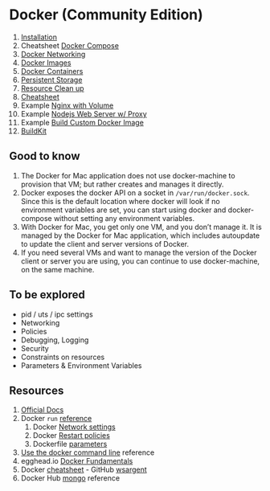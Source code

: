# Docker \(Community Edition\)

1. [Installation](./installation.md)
2. Cheatsheet [Docker Compose](./cheatsheet-docker-compose.md)
3. [Docker Networking](./docker-networking.md)
4. [Docker Images](./tips/handling-docker-images.md)
5. [Docker Containers](./tips/handling-docker-containers.md)
6. [Persistent Storage](./tips/handling-persistent-storage.md)
7. [Resource Clean up](./tips/handling-cleanup.md)
8. [Cheatsheet](./cheatsheet.md)
9. Example [Nginx with Volume](./recipes/nginx-with-volume.md)
10. Example [Nodejs Web Server w/ Proxy](./recipes/nodejs-web-server-with-proxy.md)
11. Example [Build Custom Docker Image](./recipes/building-custom-docker-image.md)
12. [BuildKit](./buildkit.md)

## Good to know

1. The Docker for Mac application does not use docker-machine to provision that VM; but rather creates and manages it directly.
2. Docker exposes the docker API on a socket in `/var/run/docker.sock`. Since this is the default location where docker will look if no environment variables are set, you can start using docker and docker-compose without setting any environment variables.
3. With Docker for Mac, you get only one VM, and you don’t manage it. It is managed by the Docker for Mac application, which includes autoupdate to update the client and server versions of Docker.
4. If you need several VMs and want to manage the version of the Docker client or server you are using, you can continue to use docker-machine, on the same machine.

## To be explored

- pid / uts / ipc settings
- Networking
- Policies
- Debugging, Logging
- Security
- Constraints on resources
- Parameters & Environment Variables

## Resources

1. [Official Docs](https://docs.docker.com)
2. Docker `run` [reference](https://docs.docker.com/engine/reference/run/)
   1. Docker [Network settings](https://docs.docker.com/engine/reference/run/#network-settings)
   2. Docker [Restart policies](https://docs.docker.com/engine/reference/run/#restart-policies---restart)
   3. Dockerfile [parameters](https://docs.docker.com/engine/reference/run/#overriding-dockerfile-image-defaults)
3. [Use the docker command line](https://docs.docker.com/engine/reference/commandline/cli/) reference
4. egghead.io [Docker Fundamentals](https://egghead.io/courses/docker-fundamentals-0cb53b55)
5. Docker [cheatsheet](https://github.com/wsargent/docker-cheat-sheet) - GitHub [wsargent](https://tersesystems.com/)
6. Docker Hub [mongo](https://hub.docker.com/_/mongo) reference

